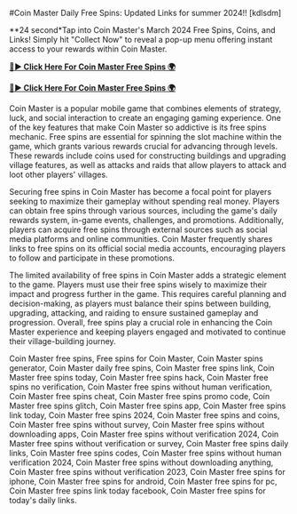 #Coin Master Daily Free Spins: Updated Links for summer 2024!! [kdlsdm]

**24 second*Tap into Coin Master's March 2024 Free Spins, Coins, and Links! Simply hit "Collect Now" to reveal a pop-up menu offering instant access to your rewards within Coin Master.

[**🔴► Click Here For Coin Master Free Spins 🌍**](https://moroccino.github.io/CoinMaster/)

[**🔴► Click Here For Coin Master Free Spins 🌍**](https://moroccino.github.io/CoinMaster/)
 
Coin Master is a popular mobile game that combines elements of strategy, luck, and social interaction to create an engaging gaming experience. One of the key features that make Coin Master so addictive is its free spins mechanic. Free spins are essential for spinning the slot machine within the game, which grants various rewards crucial for advancing through levels. These rewards include coins used for constructing buildings and upgrading village features, as well as attacks and raids that allow players to attack and loot other players' villages.

Securing free spins in Coin Master has become a focal point for players seeking to maximize their gameplay without spending real money. Players can obtain free spins through various sources, including the game's daily rewards system, in-game events, challenges, and promotions. Additionally, players can acquire free spins through external sources such as social media platforms and online communities. Coin Master frequently shares links to free spins on its official social media accounts, encouraging players to follow and participate in these promotions.

The limited availability of free spins in Coin Master adds a strategic element to the game. Players must use their free spins wisely to maximize their impact and progress further in the game. This requires careful planning and decision-making, as players must balance their spins between building, upgrading, attacking, and raiding to ensure sustained gameplay and progression. Overall, free spins play a crucial role in enhancing the Coin Master experience and keeping players engaged and motivated to continue their village-building journey.

Coin Master free spins, Free spins for Coin Master, Coin Master spins generator, Coin Master daily free spins, Coin Master free spins link, Coin Master free spins today, Coin Master free spins hack, Coin Master free spins no verification, Coin Master free spins without human verification, Coin Master free spins cheat, Coin Master free spins promo code, Coin Master free spins glitch, Coin Master free spins app, Coin Master free spins link today, Coin Master free spins 2024, Coin Master free spins and coins, Coin Master free spins without survey, Coin Master free spins without downloading apps, Coin Master free spins without verification 2024, Coin Master free spins without verification or survey, Coin Master free spins daily links, Coin Master free spins codes, Coin Master free spins without human verification 2024, Coin Master free spins without downloading anything, Coin Master free spins without verification 2023, Coin Master free spins for iphone, Coin Master free spins for android, Coin Master free spins for pc, Coin Master free spins link today facebook, Coin Master free spins for today's daily links.
